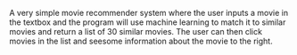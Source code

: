 A very simple movie recommender system where the user inputs a movie in the textbox and the program will use machine learning to match it to similar movies and return a list of 30 similar movies. The user can then click movies in the list and seesome information about the movie to the right. 